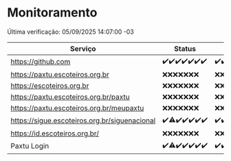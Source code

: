 # Monitoramento

Última verificação: 05/09/2025 14:07:00 -03

|Serviço|Status|Últimas 24h|
|---|---|---|
|https://github.com|<span title="2025-08-29: OK=23">✔️</span><span title="2025-08-30: OK=23">✔️</span><span title="2025-08-31: OK=23">✔️</span><span title="2025-09-01: OK=23">✔️</span><span title="2025-09-02: OK=23">✔️</span><span title="2025-09-03: OK=23">✔️</span><span title="2025-09-04: OK=16">✔️</span>|<span title="04/09/2025 14:07:00 -03 : 200">✔️</span><span title="04/09/2025 15:12:00 -03 : 200">✔️</span><span title="04/09/2025 16:06:00 -03 : 200">✔️</span><span title="04/09/2025 17:09:00 -03 : 200">✔️</span><span title="04/09/2025 18:08:00 -03 : 200">✔️</span><span title="04/09/2025 19:08:00 -03 : 200">✔️</span><span title="04/09/2025 20:08:00 -03 : 200">✔️</span><span title="04/09/2025 21:43:00 -03 : 200">✔️</span><span title="04/09/2025 23:16:00 -03 : 200">✔️</span><span title="05/09/2025 00:23:00 -03 : 200">✔️</span><span title="05/09/2025 01:11:00 -03 : 200">✔️</span><span title="05/09/2025 02:09:00 -03 : 200">✔️</span><span title="05/09/2025 03:14:00 -03 : 200">✔️</span><span title="05/09/2025 04:09:00 -03 : 200">✔️</span><span title="05/09/2025 05:12:00 -03 : 200">✔️</span><span title="05/09/2025 06:10:00 -03 : 200">✔️</span><span title="05/09/2025 07:09:00 -03 : 200">✔️</span><span title="05/09/2025 08:07:00 -03 : 200">✔️</span><span title="05/09/2025 09:17:00 -03 : 200">✔️</span><span title="05/09/2025 10:18:00 -03 : 200">✔️</span><span title="05/09/2025 11:08:00 -03 : 200">✔️</span><span title="05/09/2025 12:09:00 -03 : 200">✔️</span><span title="05/09/2025 13:10:00 -03 : 200">✔️</span><span title="05/09/2025 14:07:00 -03 : 200">✔️</span>|
|https://paxtu.escoteiros.org.br|<span title="2025-08-29: Falhas=23">❌</span><span title="2025-08-30: Falhas=23">❌</span><span title="2025-08-31: Falhas=23">❌</span><span title="2025-09-01: Falhas=23">❌</span><span title="2025-09-02: Falhas=23">❌</span><span title="2025-09-03: Falhas=23">❌</span><span title="2025-09-04: Falhas=16">❌</span>|<span title="04/09/2025 14:07:00 -03 : 403">❌</span><span title="04/09/2025 15:12:00 -03 : 403">❌</span><span title="04/09/2025 16:06:00 -03 : 403">❌</span><span title="04/09/2025 17:09:00 -03 : 403">❌</span><span title="04/09/2025 18:08:00 -03 : 403">❌</span><span title="04/09/2025 19:08:00 -03 : 403">❌</span><span title="04/09/2025 20:08:00 -03 : 403">❌</span><span title="04/09/2025 21:43:00 -03 : 403">❌</span><span title="04/09/2025 23:16:00 -03 : 403">❌</span><span title="05/09/2025 00:23:00 -03 : 403">❌</span><span title="05/09/2025 01:11:00 -03 : 403">❌</span><span title="05/09/2025 02:09:00 -03 : 403">❌</span><span title="05/09/2025 03:14:00 -03 : 403">❌</span><span title="05/09/2025 04:09:00 -03 : 403">❌</span><span title="05/09/2025 05:12:00 -03 : 403">❌</span><span title="05/09/2025 06:10:00 -03 : 403">❌</span><span title="05/09/2025 07:09:00 -03 : 403">❌</span><span title="05/09/2025 08:07:00 -03 : 403">❌</span><span title="05/09/2025 09:17:00 -03 : 403">❌</span><span title="05/09/2025 10:18:00 -03 : 403">❌</span><span title="05/09/2025 11:08:00 -03 : 403">❌</span><span title="05/09/2025 12:09:00 -03 : 403">❌</span><span title="05/09/2025 13:10:00 -03 : 403">❌</span><span title="05/09/2025 14:07:00 -03 : 403">❌</span>|
|https://escoteiros.org.br|<span title="2025-08-29: Falhas=23">❌</span><span title="2025-08-30: Falhas=23">❌</span><span title="2025-08-31: Falhas=23">❌</span><span title="2025-09-01: Falhas=23">❌</span><span title="2025-09-02: Falhas=23">❌</span><span title="2025-09-03: Falhas=23">❌</span><span title="2025-09-04: Falhas=16">❌</span>|<span title="04/09/2025 14:07:00 -03 : 403">❌</span><span title="04/09/2025 15:12:00 -03 : 403">❌</span><span title="04/09/2025 16:06:00 -03 : 403">❌</span><span title="04/09/2025 17:09:00 -03 : 403">❌</span><span title="04/09/2025 18:08:00 -03 : 403">❌</span><span title="04/09/2025 19:08:00 -03 : 403">❌</span><span title="04/09/2025 20:08:00 -03 : 403">❌</span><span title="04/09/2025 21:43:00 -03 : 403">❌</span><span title="04/09/2025 23:16:00 -03 : 403">❌</span><span title="05/09/2025 00:23:00 -03 : 403">❌</span><span title="05/09/2025 01:11:00 -03 : 403">❌</span><span title="05/09/2025 02:09:00 -03 : 403">❌</span><span title="05/09/2025 03:14:00 -03 : 403">❌</span><span title="05/09/2025 04:09:00 -03 : 403">❌</span><span title="05/09/2025 05:12:00 -03 : 403">❌</span><span title="05/09/2025 06:10:00 -03 : 403">❌</span><span title="05/09/2025 07:09:00 -03 : 403">❌</span><span title="05/09/2025 08:07:00 -03 : 403">❌</span><span title="05/09/2025 09:17:00 -03 : 403">❌</span><span title="05/09/2025 10:18:00 -03 : 403">❌</span><span title="05/09/2025 11:08:00 -03 : 403">❌</span><span title="05/09/2025 12:09:00 -03 : 403">❌</span><span title="05/09/2025 13:10:00 -03 : 403">❌</span><span title="05/09/2025 14:07:00 -03 : 403">❌</span>|
|https://paxtu.escoteiros.org.br/paxtu|<span title="2025-08-29: Falhas=23">❌</span><span title="2025-08-30: Falhas=23">❌</span><span title="2025-08-31: Falhas=23">❌</span><span title="2025-09-01: Falhas=23">❌</span><span title="2025-09-02: Falhas=23">❌</span><span title="2025-09-03: Falhas=23">❌</span><span title="2025-09-04: Falhas=16">❌</span>|<span title="04/09/2025 14:07:00 -03 : 403">❌</span><span title="04/09/2025 15:12:00 -03 : 403">❌</span><span title="04/09/2025 16:06:00 -03 : 403">❌</span><span title="04/09/2025 17:09:00 -03 : 403">❌</span><span title="04/09/2025 18:08:00 -03 : 403">❌</span><span title="04/09/2025 19:08:00 -03 : 403">❌</span><span title="04/09/2025 20:08:00 -03 : 403">❌</span><span title="04/09/2025 21:43:00 -03 : 403">❌</span><span title="04/09/2025 23:16:00 -03 : 403">❌</span><span title="05/09/2025 00:23:00 -03 : 403">❌</span><span title="05/09/2025 01:11:00 -03 : 403">❌</span><span title="05/09/2025 02:09:00 -03 : 403">❌</span><span title="05/09/2025 03:14:00 -03 : 403">❌</span><span title="05/09/2025 04:09:00 -03 : 403">❌</span><span title="05/09/2025 05:12:00 -03 : 403">❌</span><span title="05/09/2025 06:10:00 -03 : 403">❌</span><span title="05/09/2025 07:09:00 -03 : 403">❌</span><span title="05/09/2025 08:07:00 -03 : 403">❌</span><span title="05/09/2025 09:17:00 -03 : 403">❌</span><span title="05/09/2025 10:18:00 -03 : 403">❌</span><span title="05/09/2025 11:08:00 -03 : 403">❌</span><span title="05/09/2025 12:09:00 -03 : 403">❌</span><span title="05/09/2025 13:10:00 -03 : 403">❌</span><span title="05/09/2025 14:07:00 -03 : 403">❌</span>|
|https://paxtu.escoteiros.org.br/meupaxtu|<span title="2025-08-29: Falhas=23">❌</span><span title="2025-08-30: Falhas=23">❌</span><span title="2025-08-31: Falhas=23">❌</span><span title="2025-09-01: Falhas=23">❌</span><span title="2025-09-02: Falhas=23">❌</span><span title="2025-09-03: Falhas=23">❌</span><span title="2025-09-04: Falhas=16">❌</span>|<span title="04/09/2025 14:07:00 -03 : 403">❌</span><span title="04/09/2025 15:12:00 -03 : 403">❌</span><span title="04/09/2025 16:06:00 -03 : 403">❌</span><span title="04/09/2025 17:09:00 -03 : 403">❌</span><span title="04/09/2025 18:08:00 -03 : 403">❌</span><span title="04/09/2025 19:08:00 -03 : 403">❌</span><span title="04/09/2025 20:08:00 -03 : 403">❌</span><span title="04/09/2025 21:43:00 -03 : 403">❌</span><span title="04/09/2025 23:16:00 -03 : 403">❌</span><span title="05/09/2025 00:23:00 -03 : 403">❌</span><span title="05/09/2025 01:11:00 -03 : 403">❌</span><span title="05/09/2025 02:09:00 -03 : 403">❌</span><span title="05/09/2025 03:14:00 -03 : 403">❌</span><span title="05/09/2025 04:09:00 -03 : 403">❌</span><span title="05/09/2025 05:12:00 -03 : 403">❌</span><span title="05/09/2025 06:10:00 -03 : 403">❌</span><span title="05/09/2025 07:09:00 -03 : 403">❌</span><span title="05/09/2025 08:07:00 -03 : 403">❌</span><span title="05/09/2025 09:17:00 -03 : 403">❌</span><span title="05/09/2025 10:18:00 -03 : 403">❌</span><span title="05/09/2025 11:08:00 -03 : 403">❌</span><span title="05/09/2025 12:09:00 -03 : 403">❌</span><span title="05/09/2025 13:10:00 -03 : 403">❌</span><span title="05/09/2025 14:07:00 -03 : 403">❌</span>|
|https://sigue.escoteiros.org.br/siguenacional|<span title="2025-08-29: OK=23">✔️</span><span title="2025-08-30: OK=22, Falhas=1">⚠️</span><span title="2025-08-31: OK=23">✔️</span><span title="2025-09-01: OK=23">✔️</span><span title="2025-09-02: OK=23">✔️</span><span title="2025-09-03: OK=23">✔️</span><span title="2025-09-04: OK=16">✔️</span>|<span title="04/09/2025 14:07:00 -03 : 200">✔️</span><span title="04/09/2025 15:12:00 -03 : 200">✔️</span><span title="04/09/2025 16:06:00 -03 : 200">✔️</span><span title="04/09/2025 17:09:00 -03 : 200">✔️</span><span title="04/09/2025 18:08:00 -03 : 200">✔️</span><span title="04/09/2025 19:08:00 -03 : 200">✔️</span><span title="04/09/2025 20:08:00 -03 : 200">✔️</span><span title="04/09/2025 21:43:00 -03 : 200">✔️</span><span title="04/09/2025 23:16:00 -03 : 200">✔️</span><span title="05/09/2025 00:23:00 -03 : 200">✔️</span><span title="05/09/2025 01:11:00 -03 : 200">✔️</span><span title="05/09/2025 02:09:00 -03 : 200">✔️</span><span title="05/09/2025 03:14:00 -03 : 200">✔️</span><span title="05/09/2025 04:09:00 -03 : 200">✔️</span><span title="05/09/2025 05:12:00 -03 : 200">✔️</span><span title="05/09/2025 06:10:00 -03 : 200">✔️</span><span title="05/09/2025 07:09:00 -03 : 200">✔️</span><span title="05/09/2025 08:07:00 -03 : 200">✔️</span><span title="05/09/2025 09:17:00 -03 : 200">✔️</span><span title="05/09/2025 10:18:00 -03 : 200">✔️</span><span title="05/09/2025 11:08:00 -03 : 200">✔️</span><span title="05/09/2025 12:09:00 -03 : 200">✔️</span><span title="05/09/2025 13:10:00 -03 : 200">✔️</span><span title="05/09/2025 14:07:00 -03 : 200">✔️</span>|
|https://id.escoteiros.org.br/|<span title="2025-08-29: Falhas=23">❌</span><span title="2025-08-30: Falhas=23">❌</span><span title="2025-08-31: Falhas=23">❌</span><span title="2025-09-01: Falhas=23">❌</span><span title="2025-09-02: Falhas=23">❌</span><span title="2025-09-03: Falhas=23">❌</span><span title="2025-09-04: Falhas=16">❌</span>|<span title="04/09/2025 14:07:00 -03 : 403">❌</span><span title="04/09/2025 15:12:00 -03 : 403">❌</span><span title="04/09/2025 16:06:00 -03 : 403">❌</span><span title="04/09/2025 17:09:00 -03 : 403">❌</span><span title="04/09/2025 18:08:00 -03 : 403">❌</span><span title="04/09/2025 19:08:00 -03 : 403">❌</span><span title="04/09/2025 20:08:00 -03 : 403">❌</span><span title="04/09/2025 21:43:00 -03 : 403">❌</span><span title="04/09/2025 23:16:00 -03 : 403">❌</span><span title="05/09/2025 00:23:00 -03 : 403">❌</span><span title="05/09/2025 01:11:00 -03 : 403">❌</span><span title="05/09/2025 02:09:00 -03 : 403">❌</span><span title="05/09/2025 03:14:00 -03 : 403">❌</span><span title="05/09/2025 04:09:00 -03 : 403">❌</span><span title="05/09/2025 05:12:00 -03 : 403">❌</span><span title="05/09/2025 06:10:00 -03 : 403">❌</span><span title="05/09/2025 07:09:00 -03 : 403">❌</span><span title="05/09/2025 08:07:00 -03 : 403">❌</span><span title="05/09/2025 09:17:00 -03 : 403">❌</span><span title="05/09/2025 10:18:00 -03 : 403">❌</span><span title="05/09/2025 11:08:00 -03 : 403">❌</span><span title="05/09/2025 12:09:00 -03 : 403">❌</span><span title="05/09/2025 13:10:00 -03 : 403">❌</span><span title="05/09/2025 14:07:00 -03 : 403">❌</span>|
|Paxtu Login|<span title="2025-08-29: OK=23">✔️</span><span title="2025-08-30: OK=22, Falhas=1">⚠️</span><span title="2025-08-31: OK=23">✔️</span><span title="2025-09-01: OK=23">✔️</span><span title="2025-09-02: OK=23">✔️</span><span title="2025-09-03: OK=23">✔️</span><span title="2025-09-04: OK=16">✔️</span>|<span title="04/09/2025 14:07:00 -03 : 200">✔️</span><span title="04/09/2025 15:12:00 -03 : 200">✔️</span><span title="04/09/2025 16:06:00 -03 : 200">✔️</span><span title="04/09/2025 17:09:00 -03 : 200">✔️</span><span title="04/09/2025 18:08:00 -03 : 200">✔️</span><span title="04/09/2025 19:08:00 -03 : 200">✔️</span><span title="04/09/2025 20:08:00 -03 : 200">✔️</span><span title="04/09/2025 21:43:00 -03 : 200">✔️</span><span title="04/09/2025 23:16:00 -03 : 200">✔️</span><span title="05/09/2025 00:23:00 -03 : 200">✔️</span><span title="05/09/2025 01:11:00 -03 : 200">✔️</span><span title="05/09/2025 02:09:00 -03 : 200">✔️</span><span title="05/09/2025 03:14:00 -03 : 200">✔️</span><span title="05/09/2025 04:09:00 -03 : 200">✔️</span><span title="05/09/2025 05:12:00 -03 : 200">✔️</span><span title="05/09/2025 06:10:00 -03 : 200">✔️</span><span title="05/09/2025 07:09:00 -03 : 200">✔️</span><span title="05/09/2025 08:07:00 -03 : 200">✔️</span><span title="05/09/2025 09:17:00 -03 : 200">✔️</span><span title="05/09/2025 10:18:00 -03 : 200">✔️</span><span title="05/09/2025 11:08:00 -03 : 200">✔️</span><span title="05/09/2025 12:09:00 -03 : 200">✔️</span><span title="05/09/2025 13:10:00 -03 : 200">✔️</span><span title="05/09/2025 14:07:00 -03 : 200">✔️</span>|
